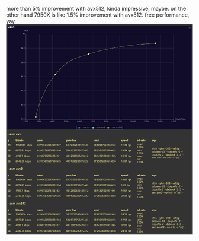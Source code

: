 more than 5% improvement with avx512, kinda impressive, maybe.
on the other hand 7950X is like 1.5% improvement with avx512.
free performance, yay.
![img](report.png)